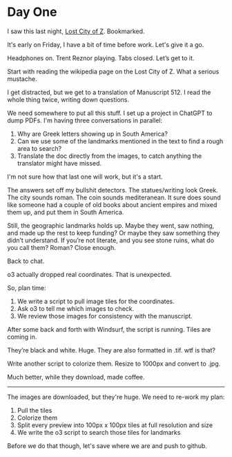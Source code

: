 # Day One

I saw this last night, [Lost City of Z](https://openai.com/openai-to-z-challenge/). Bookmarked.

It's early on Friday, I have a bit of time before work. Let's give it a go.

Headphones on. Trent Reznor playing. Tabs closed. Let’s get to it.

Start with reading the wikipedia page on the Lost City of Z. What a serious mustache.

I get distracted, but we get to a translation of Manuscript 512. I read the whole thing twice, writing down questions.

We need somewhere to put all this stuff. I set up a project in ChatGPT to dump PDFs. I'm having three conversations in parallel:

1. Why are Greek letters showing up in South America?
2. Can we use some of the landmarks mentioned in the text to find a rough area to search?
3. Translate the doc directly from the images, to catch anything the translator might have missed.

I'm not sure how that last one will work, but it's a start.

The answers set off my bullshit detectors. The statues/writing look Greek. The city sounds roman. The coin sounds mediteranean. It sure does sound like someone had a couple of old books about ancient empires and mixed them up, and put them in South America.

Still, the geographic landmarks holds up. Maybe they went, saw nothing, and made up the rest to keep funding? Or maybe they saw something they didn’t understand. If you’re not literate, and you see stone ruins, what do you call them? Roman? Close enough.

Back to chat.

o3 actually dropped real coordinates. That is unexpected.

So, plan time:

1. We write a script to pull image tiles for the coordinates.
2. Ask o3 to tell me which images to check.
3. We review those images for consistency with the manuscript.

After some back and forth with Windsurf, the script is running. Tiles are coming in.

They’re black and white. Huge. They are also formatted in .tif. wtf is that?

Write another script to colorize them. Resize to 1000px and convert to .jpg.

Much better, while they download, made coffee.

---

The images are downloaded, but they're huge. We need to re-work my plan:

1. Pull the tiles
2. Colorize them
3. Split every preview into 100px x 100px tiles at full resolution and size
4. We write the o3 script to search those tiles for landmarks

Before we do that though, let's save where we are and push to github.
